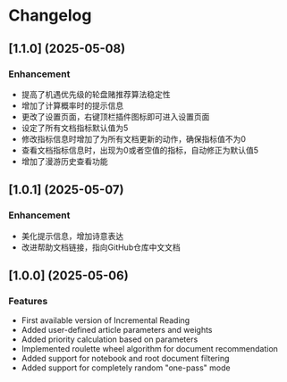 # Changelog

## [1.1.0] (2025-05-08)

### Enhancement
* 提高了机遇优先级的轮盘赌推荐算法稳定性
* 增加了计算概率时的提示信息
* 更改了设置页面，右键顶栏插件图标即可进入设置页面
* 设定了所有文档指标默认值为5
* 修改指标信息时增加了为所有文档更新的动作，确保指标值不为0
* 查看文档指标信息时，出现为0或者空值的指标，自动修正为默认值5
* 增加了漫游历史查看功能

## [1.0.1] (2025-05-07)

### Enhancement
* 美化提示信息，增加诗意表达
* 改进帮助文档链接，指向GitHub仓库中文文档

## [1.0.0] (2025-05-06)

### Features
* First available version of Incremental Reading
* Added user-defined article parameters and weights
* Added priority calculation based on parameters
* Implemented roulette wheel algorithm for document recommendation
* Added support for notebook and root document filtering
* Added support for completely random "one-pass" mode